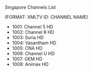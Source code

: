 Singapore Channels List

(FORMAT: XMLTV ID: CHANNEL NAME)

- 1001: Channel 5 HD
- 1002: Channel 8 HD
- 1003: Suria HD
- 1004: Vasantham HD
- 1005: CNA HD
- 1006: Channel U HD
- 1007: GEM HD
- 1008: Animax HD
